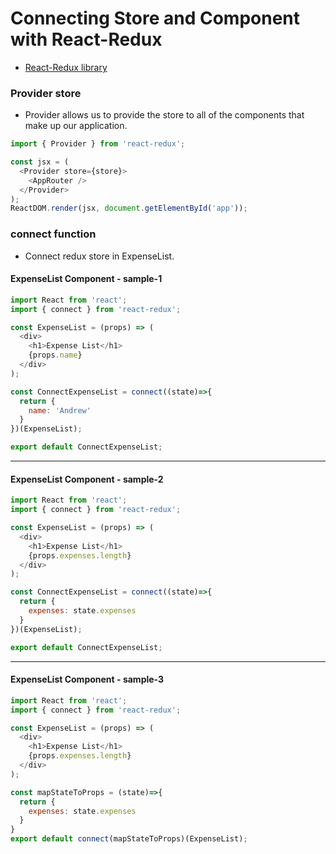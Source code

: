 # Connecting Store and Component with React-Redux

- [React-Redux library](https://github.com/reduxjs/react-redux)

### Provider store
- Provider allows us to provide the store to all of the components that make up our application.
  
```js
import { Provider } from 'react-redux';

const jsx = (
  <Provider store={store}>
    <AppRouter />
  </Provider>
);
ReactDOM.render(jsx, document.getElementById('app'));
```

### connect function
- Connect redux store in ExpenseList.


#### ExpenseList Component - sample-1

```js
import React from 'react';
import { connect } from 'react-redux';

const ExpenseList = (props) => (
  <div>
    <h1>Expense List</h1>
    {props.name}
  </div>
);

const ConnectExpenseList = connect((state)=>{
  return {
    name: 'Andrew'
  }
})(ExpenseList);

export default ConnectExpenseList;
```
<hr />

#### ExpenseList Component - sample-2

```js
import React from 'react';
import { connect } from 'react-redux';

const ExpenseList = (props) => (
  <div>
    <h1>Expense List</h1>
    {props.expenses.length}
  </div>
);

const ConnectExpenseList = connect((state)=>{
  return {
    expenses: state.expenses
  }
})(ExpenseList);

export default ConnectExpenseList;
```
<hr />


#### ExpenseList Component - sample-3
```js
import React from 'react';
import { connect } from 'react-redux';

const ExpenseList = (props) => (
  <div>
    <h1>Expense List</h1>
    {props.expenses.length}
  </div>
);

const mapStateToProps = (state)=>{
  return {
    expenses: state.expenses
  }
}
export default connect(mapStateToProps)(ExpenseList);

```



